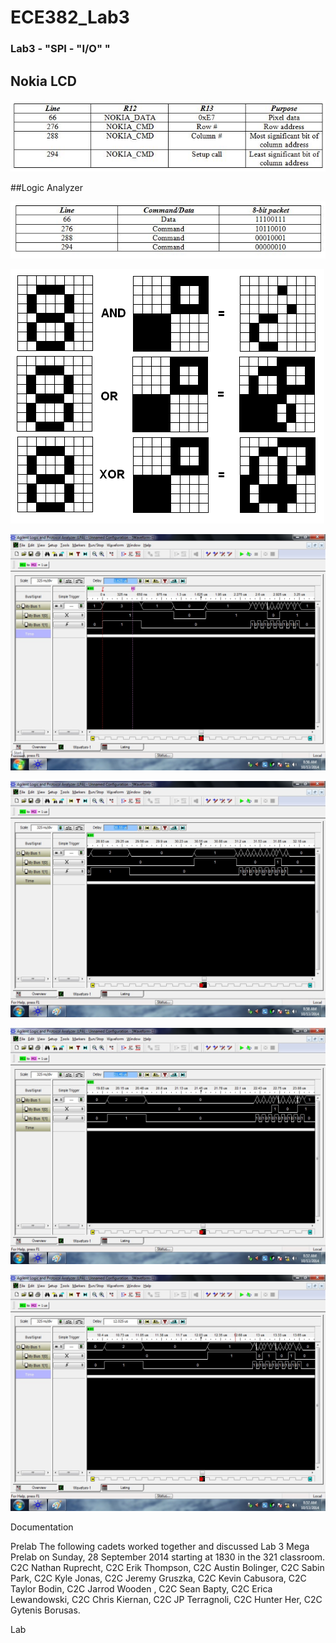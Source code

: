 ECE382_Lab3
===========
### Lab3 - "SPI - "I/O" "


## Nokia LCD

![LCD](https://raw.githubusercontent.com/gytenis98/ECE382_Lab3/master/nokialcd.JPG?raw=true "LCD")

##Logic Analyzer

![analyzer](https://raw.githubusercontent.com/gytenis98/ECE382_Lab3/master/LogicAnalazer.JPG?raw=true "analyzer")

![analyzer](https://raw.githubusercontent.com/gytenis98/ECE382_Lab3/master/bitblock.bmp?raw=true "analyzer")

![analyzer](https://raw.githubusercontent.com/gytenis98/ECE382_Lab3/master/66.jpg?raw=true "analyzer")

![analyzer](https://github.com/gytenis98/ECE382_Lab3/blob/master/294.jpg?raw=true "analyzer")

![analyzer](https://github.com/gytenis98/ECE382_Lab3/blob/master/288.jpg?raw=true "analyzer")

![analyzer](https://github.com/gytenis98/ECE382_Lab3/blob/master/276.jpg?raw=true "analyzer")


Documentation

Prelab
The following cadets worked together and discussed Lab 3 Mega Prelab on Sunday, 28 September 2014 starting at 1830 in the 321 classroom. C2C Nathan Ruprecht, C2C Erik Thompson, C2C Austin Bolinger, C2C Sabin Park, C2C Kyle Jonas, C2C Jeremy Gruszka, C2C Kevin Cabusora, C2C Taylor Bodin, C2C Jarrod Wooden , C2C Sean Bapty, C2C Erica Lewandowski, C2C Chris Kiernan, C2C JP Terragnoli, C2C Hunter Her, C2C Gytenis Borusas.

Lab
